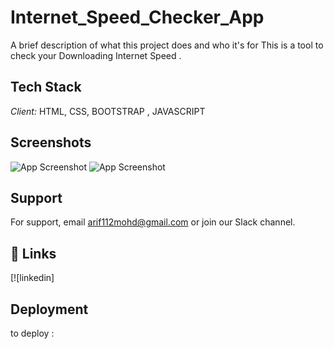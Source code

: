 # Internet_Speed_Checker_App

A brief description of what this project does and who it's for
This is a tool to check your Downloading Internet Speed . 

## Tech Stack

*Client:* HTML, CSS, BOOTSTRAP , JAVASCRIPT 




## Screenshots

![App Screenshot](img/ScreenShotSite.png)
![App Screenshot](img/Scanning.png)



## Support

For support, email arif112mohd@gmail.com or join our Slack channel.


## 🔗 Links

[![linkedin]



## Deployment

to deploy : 